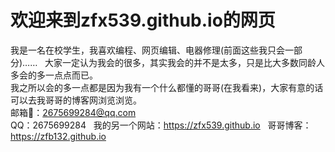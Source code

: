 # 欢迎来到zfx539.github.io的网页  


我是一名在校学生，我喜欢编程、网页编辑、电器修理(前面这些我只会一部分)……  
大家一定认为我会的很多，其实我会的并不是太多，只是比大多数同龄人多会的多一点点而已。  
我之所以会的多一点都是因为我有一个什么都懂的哥哥(在我看来)，大家有意的话可以去我哥哥的博客网浏览浏览。  
邮箱📮：2675699284@qq.com  
QQ：2675699284  
我的另一个网站：<https://zfx539.github.io>  
哥哥博客：<https://zfb132.github.io>  

